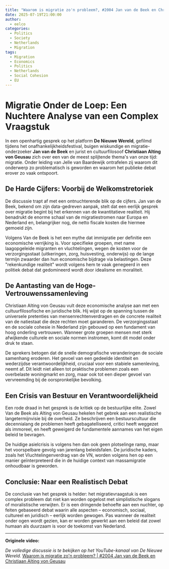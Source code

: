 ```yaml
---
title: "Waarom is migratie zo'n probleem?, #2004 Jan van de Beek en Christiaan Alting von Geusau"
date: 2025-07-19T21:00:00
author: 
  - eelco
categories:
  - Politics
  - Society
  - Netherlands
  - Migration
tags:
  - Migration
  - Economics
  - Politics
  - Netherlands
  - Social Cohesion
  - EU
---
```


# Migratie Onder de Loep: Een Nuchtere Analyse van een Complex Vraagstuk

In een openhartig gesprek op het platform **De Nieuwe Wereld**, gefilmd tijdens het onafhankelijkheidsfestival, buigen wiskundige en migratie-onderzoeker **Jan van de Beek** en jurist en cultuurfilosoof **Christiaan Alting von Geusau** zich over een van de meest splijtende thema's van onze tijd: migratie. Onder leiding van Jelle van Baardewijk ontrafelen zij waarom dit onderwerp zo problematisch is geworden en waarom het publieke debat erover zo vaak ontspoort.
<!-- more -->
## De Harde Cijfers: Voorbij de Welkomstretoriek

De discussie trapt af met een ontnuchterende blik op de cijfers. Jan van de Beek, bekend om zijn data-gedreven aanpak, stelt dat een eerlijk gesprek over migratie begint bij het erkennen van de kwantitatieve realiteit. Hij benadrukt de enorme schaal van de migratiestromen naar Europa en Nederland en, belangrijker nog, de netto fiscale kosten die hiermee gemoeid zijn.

Volgens Van de Beek is het een mythe dat immigratie per definitie een economische verrijking is. Voor specifieke groepen, met name laagopgeleide migranten en vluchtelingen, wegen de kosten voor de verzorgingsstaat (uitkeringen, zorg, huisvesting, onderwijs) op de lange termijn zwaarder dan hun economische bijdrage via belastingen. Deze "rekenkundige realiteit" wordt volgens hem te vaak genegeerd in een politiek debat dat gedomineerd wordt door idealisme en moraliteit.

## De Aantasting van de Hoge-Vertrouwenssamenleving

Christiaan Alting von Geusau vult deze economische analyse aan met een cultuurfilosofische en juridische blik. Hij wijst op de spanning tussen de universele pretenties van mensenrechtenverdragen en de concrete realiteit van de natiestaat die deze rechten moet garanderen. De verzorgingsstaat en de sociale cohesie in Nederland zijn gebouwd op een fundament van hoog onderling vertrouwen. Wanneer grote groepen mensen met sterk afwijkende culturele en sociale normen instromen, komt dit model onder druk te staan.

De sprekers betogen dat de snelle demografische veranderingen de sociale samenhang eroderen. Het gevoel van een gedeelde identiteit en wederzijdse verantwoordelijkheid, cruciaal voor een stabiele samenleving, neemt af. Dit leidt niet alleen tot praktische problemen zoals een overbelaste woningmarkt en zorg, maar ook tot een dieper gevoel van vervreemding bij de oorspronkelijke bevolking.

## Een Crisis van Bestuur en Verantwoordelijkheid

Een rode draad in het gesprek is de kritiek op de bestuurlijke elite. Zowel Van de Beek als Alting von Geusau hekelen het gebrek aan een realistische langetermijnvisie bij de overheid. Ze beschrijven een bestuurscultuur die decennialang de problemen heeft gebagatelliseerd, critici heeft weggezet als immoreel, en heeft geweigerd de fundamentele aannames van het eigen beleid te bevragen.

De huidige asielcrisis is volgens hen dan ook geen plotselinge ramp, maar het voorspelbare gevolg van jarenlang beleidsfalen. De juridische kaders, zoals het Vluchtelingenverdrag van de VN, worden volgens hen op een manier geïnterpreteerd die in de huidige context van massamigratie onhoudbaar is geworden.

## Conclusie: Naar een Realistisch Debat

De conclusie van het gesprek is helder: het migratievraagstuk is een complex probleem dat niet kan worden opgelost met simplistische slogans of moralistische verwijten. Er is een dringende behoefte aan een nuchter, op feiten gebaseerd debat waarin alle aspecten – economisch, sociaal, cultureel en juridisch – eerlijk worden gewogen. Pas wanneer de realiteit onder ogen wordt gezien, kan er worden gewerkt aan een beleid dat zowel humaan als duurzaam is voor de toekomst van Nederland.

---
**Originele video:**

*De volledige discussie is te bekijken op het YouTube-kanaal van De Nieuwe Wereld.*
[Waarom is migratie zo'n probleem? | #2004 Jan van de Beek en Christiaan Alting von Geusau](https://youtu.be/2IiQh3L5e6Y?si=6QUmZXOQP0VEPuzU)
